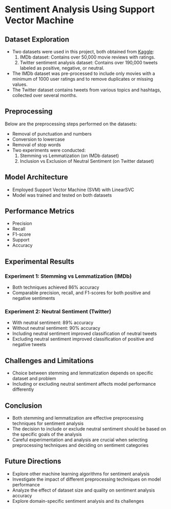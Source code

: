 # Sentiment Analysis Using Support Vector Machine

## Dataset Exploration
- Two datasets were used in this project, both obtained from [Kaggle](https://www.kaggle.com/):
  1. IMDb dataset: Contains over 50,000 movie reviews with ratings.
  2. Twitter sentiment analysis dataset: Contains over 190,000 tweets labeled as positive, negative, or neutral.
- The IMDb dataset was pre-processed to include only movies with a minimum of 1000 user ratings and to remove duplicates or missing values.
- The Twitter dataset contains tweets from various topics and hashtags, collected over several months.

## Preprocessing
Below are the preprocessing steps performed on the datasets:
- Removal of punctuation and numbers
- Conversion to lowercase
- Removal of stop words
- Two experiments were conducted:
  1. Stemming vs Lemmatization (on IMDb dataset)
  2. Inclusion vs Exclusion of Neutral Sentiment (on Twitter dataset)

## Model Architecture
- Employed Support Vector Machine (SVM) with LinearSVC
- Model was trained and tested on both datasets

## Performance Metrics
- Precision
- Recall
- F1-score
- Support
- Accuracy

## Experimental Results

### Experiment 1: Stemming vs Lemmatization (IMDb)
- Both techniques achieved 86% accuracy
- Comparable precision, recall, and F1-scores for both positive and negative sentiments

### Experiment 2: Neutral Sentiment (Twitter)
- With neutral sentiment: 89% accuracy
- Without neutral sentiment: 90% accuracy
- Including neutral sentiment improved classification of neutral tweets
- Excluding neutral sentiment improved classification of positive and negative tweets

## Challenges and Limitations
- Choice between stemming and lemmatization depends on specific dataset and problem
- Including or excluding neutral sentiment affects model performance differently

## Conclusion
- Both stemming and lemmatization are effective preprocessing techniques for sentiment analysis
- The decision to include or exclude neutral sentiment should be based on the specific goals of the analysis
- Careful experimentation and analysis are crucial when selecting preprocessing techniques and deciding on sentiment categories

## Future Directions
- Explore other machine learning algorithms for sentiment analysis
- Investigate the impact of different preprocessing techniques on model performance
- Analyze the effect of dataset size and quality on sentiment analysis accuracy
- Explore domain-specific sentiment analysis and its challenges
